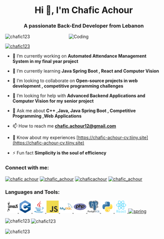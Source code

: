 
<h1 align="center">Hi 👋, I'm Chafic Achour</h1>
<h3 align="center">A passionate Back-End Developer from Lebanon</h3>
<img align="right" alt="Coding" width="300" src="https://camo.githubusercontent.com/2366b34bb903c09617990fb5fff4622f3e941349e846ddb7e73df872a9d21233/68747470733a2f2f63646e2e6472696262626c652e636f6d2f75736572732f3733303730332f73637265656e73686f74732f363538313234332f6176656e746f2e676966"  >

<p align="left"> <img src="https://komarev.com/ghpvc/?username=chafic123&label=Profile%20views&color=0e75b6&style=flat" alt="chafic123" /> </p>

<p align="left"> <a href="https://github.com/ryo-ma/github-profile-trophy"><img src="https://github-profile-trophy.vercel.app/?username=chafic123" alt="chafic123" /></a> </p>

- 🔭 I’m currently working on **Automated Attendance Management System in my final year project**

- 🌱 I’m currently learning **Java Spring Boot , React and Computer Vision**

- 👯 I’m looking to collaborate on **Open-source projects in web development , competitive programming challenges**

- 🤝 I’m looking for help with **Advanced Backend Applications and Computer Vision for my senior project**

- 💬 Ask me about **C++ ,Java, Java Spring Boot , Competitive Programming ,Web Applications**

- 📫 How to reach me **chafic.achour12@gmail.com**

- 📄 Know about my experiences [https://chafic-achour-cv.tiiny.site](https://chafic-achour-cv.tiiny.site)

- ⚡ Fun fact **Simplicity is the soul of efficiency**

<h3 align="left">Connect with me:</h3>
<p align="left">
<a href="https://linkedin.com/in/chafic achour" target="blank"><img align="center" src="https://raw.githubusercontent.com/rahuldkjain/github-profile-readme-generator/master/src/images/icons/Social/linked-in-alt.svg" alt="chafic achour" height="30" width="40" /></a>
<a href="https://instagram.com/chafic_achour" target="blank"><img align="center" src="https://raw.githubusercontent.com/rahuldkjain/github-profile-readme-generator/master/src/images/icons/Social/instagram.svg" alt="chafic_achour" height="30" width="40" /></a>
<a href="https://codeforces.com/profile/chaficachour" target="blank"><img align="center" src="https://raw.githubusercontent.com/rahuldkjain/github-profile-readme-generator/master/src/images/icons/Social/codeforces.svg" alt="chaficachour" height="30" width="40" /></a>
<a href="https://www.leetcode.com/chafic_achour" target="blank"><img align="center" src="https://raw.githubusercontent.com/rahuldkjain/github-profile-readme-generator/master/src/images/icons/Social/leet-code.svg" alt="chafic_achour" height="30" width="40" /></a>
</p>

<h3 align="left">Languages and Tools:</h3>
<p align="left"> <a href="https://canvasjs.com" target="_blank" rel="noreferrer"> <img src="https://raw.githubusercontent.com/Hardik0307/Hardik0307/master/assets/canvasjs-charts.svg" alt="canvasjs" width="40" height="40"/> </a> <a href="https://www.w3schools.com/cpp/" target="_blank" rel="noreferrer"> <img src="https://raw.githubusercontent.com/devicons/devicon/master/icons/cplusplus/cplusplus-original.svg" alt="cplusplus" width="40" height="40"/> </a> <a href="https://www.java.com" target="_blank" rel="noreferrer"> <img src="https://raw.githubusercontent.com/devicons/devicon/master/icons/java/java-original.svg" alt="java" width="40" height="40"/> </a> <a href="https://developer.mozilla.org/en-US/docs/Web/JavaScript" target="_blank" rel="noreferrer"> <img src="https://raw.githubusercontent.com/devicons/devicon/master/icons/javascript/javascript-original.svg" alt="javascript" width="40" height="40"/> </a> <a href="https://www.mysql.com/" target="_blank" rel="noreferrer"> <img src="https://raw.githubusercontent.com/devicons/devicon/master/icons/mysql/mysql-original-wordmark.svg" alt="mysql" width="40" height="40"/> </a> <a href="https://www.php.net" target="_blank" rel="noreferrer"> <img src="https://raw.githubusercontent.com/devicons/devicon/master/icons/php/php-original.svg" alt="php" width="40" height="40"/> </a> <a href="https://www.postgresql.org" target="_blank" rel="noreferrer"> <img src="https://raw.githubusercontent.com/devicons/devicon/master/icons/postgresql/postgresql-original-wordmark.svg" alt="postgresql" width="40" height="40"/> </a> <a href="https://www.python.org" target="_blank" rel="noreferrer"> <img src="https://raw.githubusercontent.com/devicons/devicon/master/icons/python/python-original.svg" alt="python" width="40" height="40"/> </a> <a href="https://reactjs.org/" target="_blank" rel="noreferrer"> <img src="https://raw.githubusercontent.com/devicons/devicon/master/icons/react/react-original-wordmark.svg" alt="react" width="40" height="40"/> </a> <a href="https://spring.io/" target="_blank" rel="noreferrer"> <img src="https://www.vectorlogo.zone/logos/springio/springio-icon.svg" alt="spring" width="40" height="40"/> </a> </p>

<p><img align="left" src="https://github-readme-stats.vercel.app/api/top-langs?username=chafic123&show_icons=true&locale=en&layout=compact" alt="chafic123" /></p>

<p>&nbsp;<img align="center" src="https://github-readme-stats.vercel.app/api?username=chafic123&show_icons=true&locale=en" alt="chafic123" /></p>

<p><img align="center" src="https://github-readme-streak-stats.herokuapp.com/?user=chafic123&" alt="chafic123" /></p>
